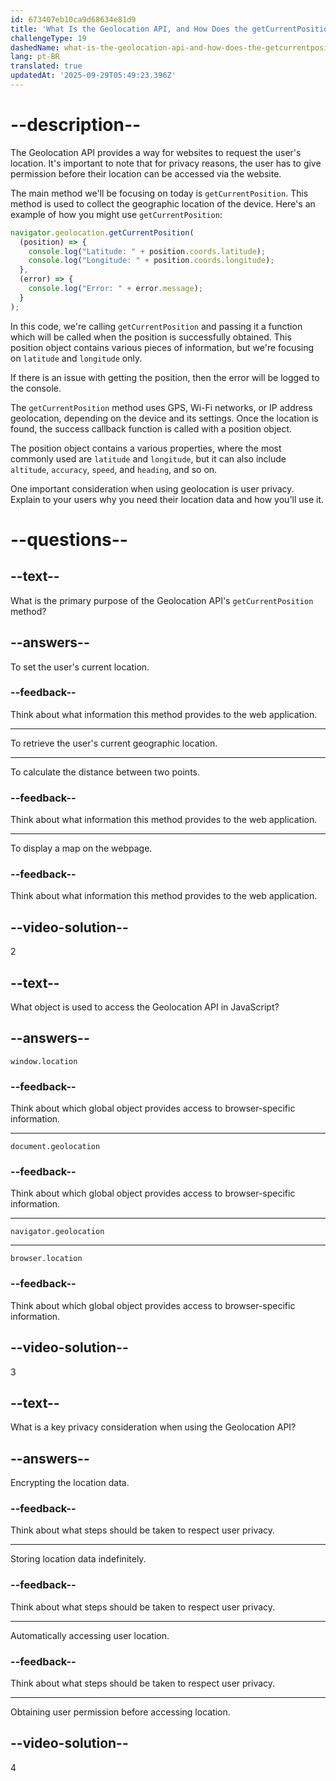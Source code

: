```yaml
---
id: 673407eb10ca9d68634e81d9
title: 'What Is the Geolocation API, and How Does the getCurrentPosition Work?'
challengeType: 19
dashedName: what-is-the-geolocation-api-and-how-does-the-getcurrentposition-work
lang: pt-BR
translated: true
updatedAt: '2025-09-29T05:49:23.396Z'
---
```


# --description--

The Geolocation API provides a way for websites to request the user's location. It's important to note that for privacy reasons, the user has to give permission before their location can be accessed via the website.

The main method we'll be focusing on today is `getCurrentPosition`. This method is used to collect the geographic location of the device. Here's an example of how you might use `getCurrentPosition`:

```js
navigator.geolocation.getCurrentPosition(
  (position) => {
    console.log("Latitude: " + position.coords.latitude);
    console.log("Longitude: " + position.coords.longitude);
  },
  (error) => {
    console.log("Error: " + error.message);
  }
);
```

In this code, we're calling `getCurrentPosition` and passing it a function which will be called when the position is successfully obtained. This position object contains various pieces of information, but we're focusing on `latitude` and `longitude` only.

If there is an issue with getting the position, then the error will be logged to the console. 

The `getCurrentPosition` method uses GPS, Wi-Fi networks, or IP address geolocation, depending on the device and its settings. Once the location is found, the success callback function is called with a position object.

The position object contains a various properties, where the most commonly used are `latitude` and `longitude`, but it can also include `altitude`, `accuracy`, `speed`, and `heading`, and so on.

One important consideration when using geolocation is user privacy. Explain to your users why you need their location data and how you'll use it.

# --questions--

## --text--

What is the primary purpose of the Geolocation API's `getCurrentPosition` method?

## --answers--

To set the user's current location.

### --feedback--

Think about what information this method provides to the web application.

---

To retrieve the user's current geographic location.

---

To calculate the distance between two points.

### --feedback--

Think about what information this method provides to the web application.

---

To display a map on the webpage.

### --feedback--

Think about what information this method provides to the web application.

## --video-solution--

2

## --text--

What object is used to access the Geolocation API in JavaScript?

## --answers--

`window.location`

### --feedback--

Think about which global object provides access to browser-specific information.

---

`document.geolocation`

### --feedback--

Think about which global object provides access to browser-specific information.

---

`navigator.geolocation`

---

`browser.location`

### --feedback--

Think about which global object provides access to browser-specific information.

## --video-solution--

3

## --text--

What is a key privacy consideration when using the Geolocation API?

## --answers--

Encrypting the location data.

### --feedback--

Think about what steps should be taken to respect user privacy.

---

Storing location data indefinitely.

### --feedback--

Think about what steps should be taken to respect user privacy.

---

Automatically accessing user location.

### --feedback--

Think about what steps should be taken to respect user privacy.

---

Obtaining user permission before accessing location.

## --video-solution--

4
